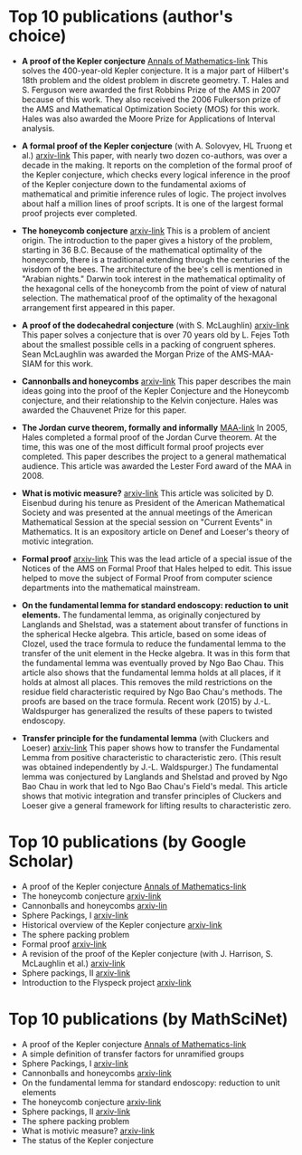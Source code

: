 # Top 10 publications (author's choice)

+ **A proof of the Kepler conjecture** [Annals of Mathematics-link](http://annals.math.princeton.edu/wp-content/uploads/annals-v162-n3-p01.pdf)
This solves the 400-year-old Kepler conjecture.  It is a major part of Hilbert's 18th problem and the oldest problem in discrete geometry.  T. Hales and S. Ferguson were awarded the first Robbins Prize of the AMS in 2007 because of this work.  They also received the 2006 Fulkerson prize of the AMS and Mathematical Optimization Society (MOS) for this work.  Hales was also awarded the Moore Prize for Applications of Interval analysis.

+ **A formal proof of the Kepler conjecture** (with A. Solovyev, HL Truong et al.) [arxiv-link](http://arxiv.org/abs/1501.02155) This paper, with nearly two dozen co-authors, was over a decade in the making.  It reports on the completion of the formal proof of the Kepler conjecture, which checks every logical inference in the proof of the Kepler conjecture down to the fundamental axioms of mathematical and primitie inference rules of logic.  The project involves about half a million lines of proof scripts.  It is one of the largest formal proof projects ever completed.

+ **The honeycomb conjecture** [arxiv-link](http://arxiv.org/abs/math/9906042)
This is a problem of ancient origin.  The introduction to the paper gives a history of the problem, starting in 36 B.C.  Because of the mathematical optimality of the honeycomb, there is a traditional extending through the centuries of the wisdom of the bees.  The architecture of the bee's cell is mentioned in "Arabian nights."  Darwin took interest in the mathematical optimality of the hexagonal cells of the honeycomb from the point of view of natural selection.  The mathematical proof of the optimality of the hexagonal arrangement first appeared in this paper.

+ **A proof of the dodecahedral conjecture** (with S. McLaughlin) [arxiv-link](http://arxiv.org/abs/math/9811079) This paper solves a conjecture that is over 70 years old by L. Fejes Toth about the smallest possible cells in a packing of congruent spheres.  Sean McLaughlin was awarded the Morgan Prize of the AMS-MAA-SIAM for this work.

+ **Cannonballs and honeycombs** [arxiv-link](http://www.ams.org/notices/200004/fea-hales.pdf)
This paper describes the main ideas going into the proof of the Kepler Conjecture and the Honeycomb conjecture, and their relationship to the Kelvin conjecture.  Hales was awarded the Chauvenet Prize for this paper.

+ **The Jordan curve theorem, formally and informally** [MAA-link](https://www.maa.org/sites/default/files/pdf/upload_library/22/Ford/hales882.pdf)   In 2005, Hales completed a formal proof of the Jordan Curve theorem.  At the time, this was one of the most difficult formal proof projects ever completed.  This paper describes the project to a general mathematical audience.  This article was awarded the Lester Ford award of the MAA in 2008.

+ **What is motivic measure?** [arxiv-link](http://arxiv.org/abs/math/0312229) This article was solicited by D. Eisenbud during his tenure as President of the American Mathematical Society and was presented at the annual meetings of the American Mathematical Session at the special session on "Current Events" in Mathematics.  It is an expository article on Denef and Loeser's theory of motivic integration.

+ **Formal proof** [arxiv-link](http://www.ams.org/notices/200811/tx081101370p.pdf) This was the lead article of a special issue of the Notices of the AMS on Formal Proof that Hales helped to edit.  This issue helped to move the subject of Formal Proof from computer science departments into the mathematical mainstream.

+ **On the fundamental lemma for standard endoscopy: reduction to unit elements.**
The fundamental lemma, as originally conjectured by Langlands and Shelstad, was a statement about transfer
of functions in the spherical Hecke algebra.  This article, based on some ideas of Clozel, used the trace
formula to reduce the fundamental lemma to the transfer of the unit element in the Hecke algebra.  It was
in this form that the fundamental lemma was eventually proved by Ngo Bao Chau.  This article also
shows that the fundamental lemma holds at all places, if it holds at almost all places.  This removes the
mild restrictions on the residue field characteristic required by Ngo Bao Chau's methods.  The proofs
are based on the trace formula.  Recent work (2015) by J.-L. Waldspurger has generalized the results of
these papers to twisted endoscopy.

+ **Transfer principle for the fundamental lemma** (with Cluckers and Loeser) [arxiv-link](http://arxiv.org/abs/0712.0708)
This paper shows how to transfer the Fundamental Lemma from positive characteristic to characteristic zero.
(This result was obtained independently by J.-L. Waldspurger.)
The fundamental lemma was conjectured by Langlands and Shelstad and proved by Ngo Bao Chau in work
that led to Ngo Bao Chau's Field's medal.  This article shows that motivic integration and transfer principles
of Cluckers and Loeser give a general framework for lifting results to characteristic zero.


# Top 10 publications (by Google Scholar)

+ A proof of the Kepler conjecture [Annals of Mathematics-link](http://annals.math.princeton.edu/wp-content/uploads/annals-v162-n3-p01.pdf)
+ The honeycomb conjecture [arxiv-link](http://arxiv.org/abs/math/9906042)
+ Cannonballs and honeycombs [arxiv-lin](http://www.ams.org/notices/200004/fea-hales.pdf)
+ Sphere Packings, I [arxiv-link](http://arxiv.org/abs/math/9811073)
+ Historical overview of the Kepler conjecture [arxiv-link](http://arxiv.org/abs/math/9811071)
+ The sphere packing problem
+ Formal proof [arxiv-link](http://www.ams.org/notices/200811/tx081101370p.pdf)
+ A revision of the proof of the Kepler conjecture (with J. Harrison, S. McLaughlin et al.) [arxiv-link](http://arxiv.org/abs/0902.0350)
+ Sphere packings, II [arxiv-link](http://arxiv.org/abs/math/9811074)
+ Introduction to the Flyspeck project [arxiv-link](http://drops.dagstuhl.de/opus/volltexte/2006/432/)

# Top 10 publications (by MathSciNet)

+ A proof of the Kepler conjecture [Annals of Mathematics-link](http://annals.math.princeton.edu/wp-content/uploads/annals-v162-n3-p01.pdf)
+ A simple definition of transfer factors for unramified groups
+ Sphere Packings, I [arxiv-link](http://arxiv.org/abs/math/9811073)
+ Cannonballs and honeycombs [arxiv-link](http://www.ams.org/notices/200004/fea-hales.pdf)
+ On the fundamental lemma for standard endoscopy: reduction to unit elements
+ The honeycomb conjecture [arxiv-link](http://arxiv.org/abs/math/9906042)
+ Sphere packings, II [arxiv-link](http://arxiv.org/abs/math/9811074)
+ The sphere packing problem
+ What is motivic measure? [arxiv-link](http://arxiv.org/abs/math/0312229)
+ The status of the Kepler conjecture



